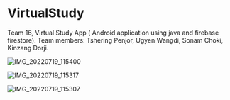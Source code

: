 # VirtualStudy

Team 16, Virtual Study App ( Android application using java and firebase firestore).
Team members: Tshering Penjor, Ugyen Wangdi, Sonam Choki, Kinzang Dorji.


![IMG_20220719_115400](https://user-images.githubusercontent.com/57824653/179675991-370a168d-6bae-453a-906d-f0882c89522c.jpg)


![IMG_20220719_115317](https://user-images.githubusercontent.com/57824653/179675996-a0ef9df6-0d3a-43b8-9dd7-c0d0d72e524b.jpg)


![IMG_20220719_115307](https://user-images.githubusercontent.com/57824653/179676001-3da50dbe-348b-4328-9a13-acf71c3ff2f1.jpg)
